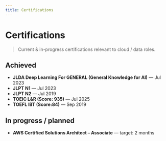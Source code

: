 ```yaml
---
title: Certifications
---
```


# Certifications

> Current & in-progress certifications relevant to cloud / data roles.

## Achieved
- **JLDA Deep Learning For GENERAL (General Knowledge for AI)** — Jul 2023 
- **JLPT N1** — Jul 2023  
- **JLPT N2** — Jul 2019
- **TOEIC L&R (Score: 935)** — Jul 2025
- **TOEFL IBT (Score:84)** — Sep 2019   


## In progress / planned
- **AWS Certified Solutions Architect – Associate** — target: 2 months  
